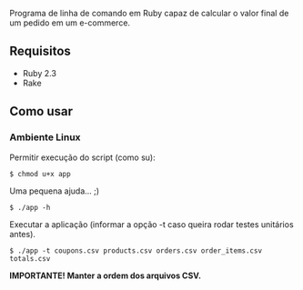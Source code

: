 Programa	de	linha	de	comando	em	Ruby	capaz	de	calcular	o	valor	final	de
um	pedido	em	um	e-commerce.

## Requisitos

* Ruby 2.3
* Rake


## Como usar

### Ambiente Linux

Permitir execução do script (como su):

    $ chmod u+x app

Uma pequena ajuda... ;)

    $ ./app -h

Executar a aplicação (informar a opção -t caso queira rodar testes unitários antes).

    $ ./app -t coupons.csv products.csv orders.csv order_items.csv totals.csv

**IMPORTANTE! Manter a ordem dos arquivos CSV.**
